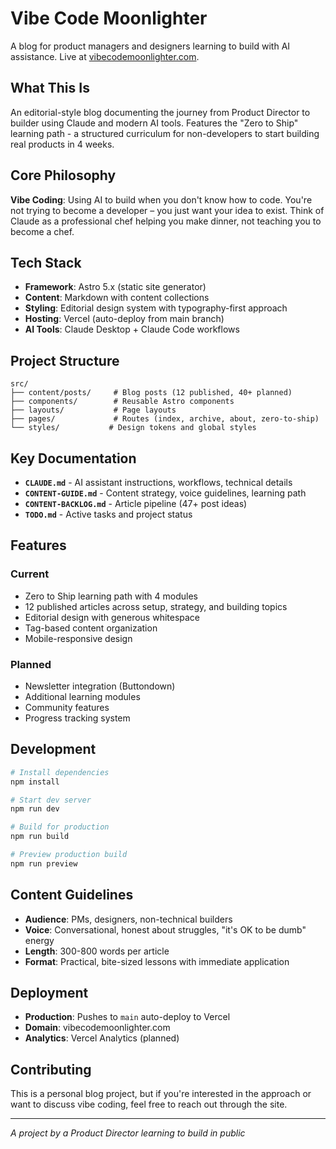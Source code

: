 # Vibe Code Moonlighter

A blog for product managers and designers learning to build with AI assistance. Live at [vibecodemoonlighter.com](https://vibecodemoonlighter.com).

## What This Is

An editorial-style blog documenting the journey from Product Director to builder using Claude and modern AI tools. Features the "Zero to Ship" learning path - a structured curriculum for non-developers to start building real products in 4 weeks.

## Core Philosophy

**Vibe Coding**: Using AI to build when you don't know how to code. You're not trying to become a developer – you just want your idea to exist. Think of Claude as a professional chef helping you make dinner, not teaching you to become a chef.

## Tech Stack

- **Framework**: Astro 5.x (static site generator)
- **Content**: Markdown with content collections
- **Styling**: Editorial design system with typography-first approach
- **Hosting**: Vercel (auto-deploy from main branch)
- **AI Tools**: Claude Desktop + Claude Code workflows

## Project Structure

```
src/
├── content/posts/     # Blog posts (12 published, 40+ planned)
├── components/        # Reusable Astro components
├── layouts/           # Page layouts
├── pages/             # Routes (index, archive, about, zero-to-ship)
└── styles/           # Design tokens and global styles
```

## Key Documentation

- **`CLAUDE.md`** - AI assistant instructions, workflows, technical details
- **`CONTENT-GUIDE.md`** - Content strategy, voice guidelines, learning path
- **`CONTENT-BACKLOG.md`** - Article pipeline (47+ post ideas)
- **`TODO.md`** - Active tasks and project status

## Features

### Current
- Zero to Ship learning path with 4 modules
- 12 published articles across setup, strategy, and building topics
- Editorial design with generous whitespace
- Tag-based content organization
- Mobile-responsive design

### Planned
- Newsletter integration (Buttondown)
- Additional learning modules
- Community features
- Progress tracking system

## Development

```bash
# Install dependencies
npm install

# Start dev server
npm run dev

# Build for production
npm run build

# Preview production build
npm run preview
```

## Content Guidelines

- **Audience**: PMs, designers, non-technical builders
- **Voice**: Conversational, honest about struggles, "it's OK to be dumb" energy
- **Length**: 300-800 words per article
- **Format**: Practical, bite-sized lessons with immediate application

## Deployment

- **Production**: Pushes to `main` auto-deploy to Vercel
- **Domain**: vibecodemoonlighter.com
- **Analytics**: Vercel Analytics (planned)

## Contributing

This is a personal blog project, but if you're interested in the approach or want to discuss vibe coding, feel free to reach out through the site.

---

*A project by a Product Director learning to build in public*